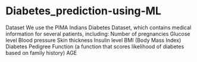 # Diabetes_prediction-using-ML
Dataset We use the PIMA Indians Diabetes Dataset, which contains medical information for several patients, including:  Number of pregnancies  Glucose level  Blood pressure  Skin thickness  Insulin level  BMI (Body Mass Index)  Diabetes Pedigree Function (a function that scores likelihood of diabetes based on family history)  AGE
